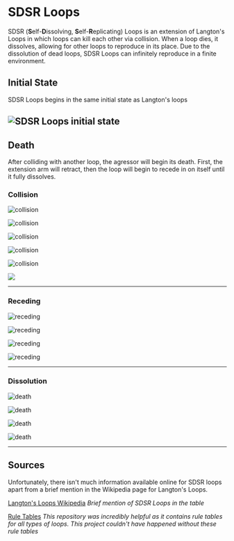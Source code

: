 # SDSR Loops
SDSR (**S**elf-**D**issolving, **S**elf-**R**eplicating) Loops is an extension of Langton's Loops in which loops can kill each other via collision. When a loop dies, it dissolves, allowing for other loops to reproduce in its place. Due to the dissolution of dead loops, SDSR Loops can infinitely reproduce in a finite environment.

## Initial State
SDSR Loops begins in the same initial state as Langton's loops

![SDSR Loops initial state](images/initial_state.png) 
---

## Death

After colliding with another loop, the agressor will begin its death. First, the extension arm will retract, then the loop will begin to recede in on itself until it fully dissolves. 

### Collision

![collision](images/collision_0.png) 

![collision](images/collision_1.png) 

![collision](images/collision_2.png) 

![collision](images/collision_3.png) 

![collision](images/collision_4.png) 

![](images/collision_5.png) 

---

### Receding

![receding](images/recede_0.png) 

![receding](images/recede_1.png) 

![receding](images/recede_2.png) 

![receding](images/recede_3.png) 

---

### Dissolution

![death](images/death_0.png) 

![death](images/death_1.png) 

![death](images/death_2.png) 

![death](images/death_3.png)

---

## Sources

Unfortunately, there isn't much information available online for SDSR loops apart from a brief mention in the Wikipedia page for Langton's Loops.

<a href='https://en.wikipedia.org/wiki/Langton%27s_loops' target='_blank'>Langton's Loops Wikipedia</a> *Brief mention of SDSR Loops in the table*

<a href='https://github.com/jimblandy/golly' target='_blank'>Rule Tables</a> *This repository was incredibly helpful as it contains rule tables for all types of loops. This project couldn't have happened without these rule tables*
